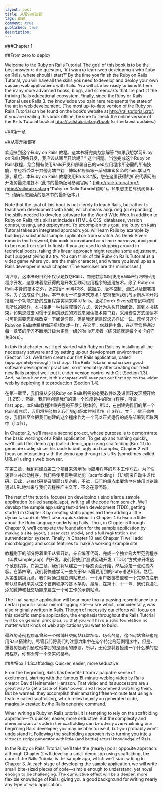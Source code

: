 ```yaml
---
layout: post
title: 从零开始部署
tags: 翻译
comment: true
published: true
description: 
---
```


###Chapter 1

##From zero to deploy

Welcome to the Ruby on Rails Tutorial. The goal of this book is to be the best answer to the question, “If I want to learn web development with Ruby on Rails, where should I start?” By the time you finish the Ruby on Rails Tutorial, you will have all the skills you need to develop and deploy your own custom web applications with Rails. You will also be ready to benefit from the many more advanced books, blogs, and screencasts that are part of the thriving Rails educational ecosystem. Finally, since the Ruby on Rails Tutorial uses Rails 3, the knowledge you gain here represents the state of the art in web development. (The most up-to-date version of the Ruby on Rails Tutorial can be found on the book’s website at http://railstutorial.org/; if you are reading this book offline, be sure to check the online version of the Rails Tutorial book at http://railstutorial.org/book for the latest updates.)

###第一章

##从零开始部署

欢迎来到这个Ruby on Rails 教程。这本书将完美为您解答 “如果我想学习Ruby on Rails网络开发，我应该从哪里开始呢？” 这个问题。当您完成这个Ruby on Rails教程，您会拥有使用Rails开发和部署自己的web应用程序所必需的所有技能。您也将受益于其他高端书籍、博客和视频等一系列丰富多彩的Rails学习资源。最后，本Ruby on Rails 教程使用Rails 3.*版，您在这里获得的知识代表网络开发的最先进技术 (此书的最新版可参阅官网：[http://railstutorial.org/](http://railstutorial.org "Ruby on Rails Tutorial官网")。如果您正在离线阅读本书, 请确认您阅读的是本书的最新版本。)

Note that the goal of this book is not merely to teach Rails, but rather to teach web development with Rails, which means acquiring (or expanding) the skills needed to develop software for the World Wide Web. In addition to Ruby on Rails, this skillset includes HTML & CSS, databases, version control, testing, and deployment. To accomplish this goal, the Ruby on Rails Tutorial takes an integrated approach: you will learn Rails by example by building a substantial sample application from scratch. As Derek Sivers notes in the foreword, this book is structured as a linear narrative, designed to be read from start to finish. If you are used to skipping around in technical books, taking this linear approach might require some adjustment, but I suggest giving it a try. You can think of the Ruby on Rails Tutorial as a video game where you are the main character, and where you level up as a Rails developer in each chapter. (The exercises are the minibosses.)

请注意，这本书的目的不仅仅是教您Rails，而是教您如何使用Rails进行网络应用程序开发，这意味着您获得的是开发互联网应用程序的通用技术。除了 Ruby on Rails本身的技术之外，还包括Html与CSS、数据库、版本控制、测试以及部署技术。为了达成这个目标，本书采用一种整体式方法：您将按照我们的示例从零开始搭建一个功能完备的应用程序实例来学习Rails。正如Derek Sivers的笔记中的前言所说的那样，本书采用一种线性叙事的方式，设计为从头开始阅读，直到本书结束。如果您过去习惯于采用跳跃式的方式来阅读技术类书籍，采用线性方式阅读本书可能需要您勉强改变一下阅读习惯，但是我还是建议您这样试一试。您学习这个Ruby on Rails教程就像玩视频游戏一样，在这里，您就是主角，在这里您将通过每一章节的学习不断地升级为更高一级的Rails开发者（练习题就是每个关卡的守关Boss）。

In this first chapter, we’ll get started with Ruby on Rails by installing all the necessary software and by setting up our development environment (Section 1.2). We’ll then create our first Rails application, called (appropriately enough) first_app. The Rails Tutorial emphasizes good software development practices, so immediately after creating our fresh new Rails project we’ll put it under version control with Git (Section 1.3). And, believe it or not, in this chapter we’ll even put our first app on the wider web by deploying it to production (Section 1.4).

在第一章里，我们将从安装Ruby on Rails所需的必要软件以及设置开发环境开始（1.2节），然后，我们将创建我们的第一个难度适中的Rails程序，叫做first_app。本Rails教程注重完整的开发实践体验，所以，在创建完我们的第一个Rails程序后，我们将把他加入我们的git版本控制系统（1.3节）。并且，信不信由你，我们甚至会把我们创建的这个程序作为一个可以正式运行的成品部署到互联网中（1.4节）。

In Chapter 2, we’ll make a second project, whose purpose is to demonstrate the basic workings of a Rails application. To get up and running quickly, we’ll build this demo app (called demo_app) using scaffolding (Box 1.1) to generate code; since this code is both ugly and complex, Chapter 2 will focus on interacting with the demo app through its URIs (sometimes called URLs)1 using a web browser.

在第二章，我们将建立第二个项目来演示Rails应用程序的基本工作方式。为了快速建立并启动程序，我们将使用脚手架功能（scaffolding） (1.1版)来自动生成代码。因此，这些代码是丑陋而又复杂的，不过，我们的重点主要集中在使用浏览器通过URL地址来与我们的程序产生交互，不必在意代码。

The rest of the tutorial focuses on developing a single large sample application (called sample_app), writing all the code from scratch. We’ll develop the sample app using test-driven development (TDD), getting started in Chapter 3 by creating static pages and then adding a little dynamic content. We’ll take a quick detour in Chapter 4 to learn a little about the Ruby language underlying Rails. Then, in Chapter 5 through Chapter 9, we’ll complete the foundation for the sample application by making a site layout, a user data model, and a full registration and authentication system. Finally, in Chapter 10 and Chapter 11 we’ll add microblogging and social features to make a working example site.

教程剩下的部分将着重于从零开始，亲自编写代码，完成一个独立的大型范例程序（叫做sample_app）的开发。我们将使用“测试驱动开发（TDD）”方式来开发这个范例程序。在第三章，我们将从建立一个静态页面开始，然后添加一点动态内容。在第四章，我们将快速学习一些关于Rails需要用到的Ruby语法知识。然后，从第五到第九章，我们将通过建立网站布局、一个用户数据模型和一个完整的注册和认证系统来完成这个范例程序的基本架构。最后，在第十、十一章，我们将通过添加微博和社交功能来建立一个可工作的示例站点。

The final sample application will bear more than a passing resemblance to a certain popular social microblogging site—a site which, coincidentally, was also originally written in Rails. Though of necessity our efforts will focus on this specific sample application, the emphasis throughout the Rails Tutorial will be on general principles, so that you will have a solid foundation no matter what kinds of web applications you want to build.

最终的范例程序与曾经一个微博社交网站非常相似，巧合的是，这个网站曾经也是用Rails搭建的。尽管我们将我们的注意力集中在这个特定的范例程序中，但是，重要的是我们通过他学到的是通用的原则，所以，无论您将要搭建一个什么样的应用程序，你都会有一个坚实的基础。

####Box 1.1.Scaffolding: Quicker, easier, more seductive

From the beginning, Rails has benefited from a palpable sense of excitement, starting with the famous 15-minute weblog video by Rails creator David Heinemeier Hansson. That video and its successors are a great way to get a taste of Rails’ power, and I recommend watching them. But be warned: they accomplish their amazing fifteen-minute feat using a feature called scaffolding, which relies heavily on generated code, magically created by the Rails generate command.

When writing a Ruby on Rails tutorial, it is tempting to rely on the scaffolding approach—it’s quicker, easier, more seductive. But the complexity and sheer amount of code in the scaffolding can be utterly overwhelming to a beginning Rails developer; you may be able to use it, but you probably won’t understand it. Following the scaffolding approach risks turning you into a virtuoso script generator with little (and brittle) actual knowledge of Rails.

In the Ruby on Rails Tutorial, we’ll take the (nearly) polar opposite approach: although Chapter 2 will develop a small demo app using scaffolding, the core of the Rails Tutorial is the sample app, which we’ll start writing in Chapter 3. At each stage of developing the sample application, we will write small, bite-sized pieces of code—simple enough to understand, yet novel enough to be challenging. The cumulative effect will be a deeper, more flexible knowledge of Rails, giving you a good background for writing nearly any type of web application.
